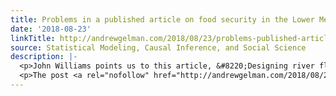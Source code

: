 ```yaml
---
title: Problems in a published article on food security in the Lower Mekong Basin
date: '2018-08-23'
linkTitle: http://andrewgelman.com/2018/08/23/problems-published-article-foot-security-lower-mekong-basin/
source: Statistical Modeling, Causal Inference, and Social Science
description: |-
  <p>John Williams points us to this article, &#8220;Designing river flows to improve food security futures in the Lower Mekong Basin,&#8221; by John Sabo et al., featured in the journal Science. Williams writes: The article exhibits multiple forking paths, a lack of theory, and abundant jargon. It is also very carelessly written and reviewed. For example, [&#8230;]</p>
  <p>The post <a rel="nofollow" href="http://andrewgelman.com/2018/08/23/problems-published-article-foot-security-lower-mekong-basi
---
```

